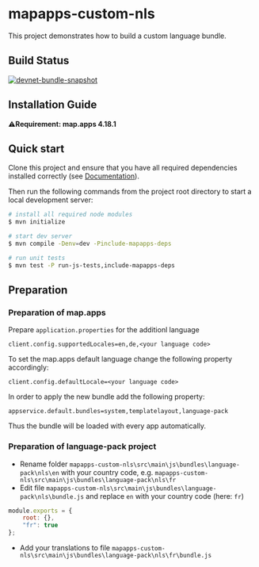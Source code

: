 # mapapps-custom-nls

This project demonstrates how to build a custom language bundle.

## Build Status
[![devnet-bundle-snapshot](https://github.com/conterra/mapapps-custom-nls/actions/workflows/devnet-bundle-snapshot.yml/badge.svg)](https://github.com/conterra/mapapps-custom-nls/actions/workflows/devnet-bundle-snapshot.yml)

## Installation Guide
⚠️**Requirement: map.apps 4.18.1**

## Quick start

Clone this project and ensure that you have all required dependencies installed correctly (see [Documentation](https://docs.conterra.de/en/mapapps/latest/developersguide/getting-started/set-up-development-environment.html)).

Then run the following commands from the project root directory to start a local development server:

```bash
# install all required node modules
$ mvn initialize

# start dev server
$ mvn compile -Denv=dev -Pinclude-mapapps-deps

# run unit tests
$ mvn test -P run-js-tests,include-mapapps-deps
```

## Preparation

### Preparation of map.apps

Prepare `application.properties` for the additionl language
```properties
client.config.supportedLocales=en,de,<your language code>
```

To set the map.apps default language change the following property accordingly:
```properties
client.config.defaultLocale=<your language code>
```

In order to apply the new bundle add the following property:
```properties
appservice.default.bundles=system,templatelayout,language-pack
```
Thus the bundle will be loaded with every app automatically.

### Preparation of language-pack project

* Rename folder `mapapps-custom-nls\src\main\js\bundles\language-pack\nls\en` with your country code, e.g. `mapapps-custom-nls\src\main\js\bundles\language-pack\nls\fr`
* Edit file `mapapps-custom-nls\src\main\js\bundles\language-pack\nls\bundle.js` and replace `en` with your country code (here: `fr`)
```js
module.exports = {
    root: {},
    "fr": true
};
```
* Add your translations to file `mapapps-custom-nls\src\main\js\bundles\language-pack\nls\fr\bundle.js`
